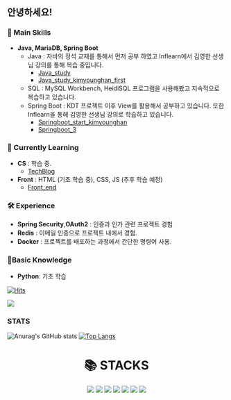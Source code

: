 ## 안녕하세요!

### 🔧 Main Skills
- **Java, MariaDB, Spring Boot**
  - Java : 자바의 정석 교재를 통해서 먼저 공부 하였고 Inflearn에서 김영한 선생님 강의를 통해 복습 중입니다.
    - <a href='https://github.com/hajju0617/java-study' target='_blank'>Java_study</a>
    - <a href='https://github.com/hajju0617/java-study-kimyounghan-first' target='_blank'>Java_study_kimyounghan_first</a>
  - SQL : MySQL Workbench, HeidiSQL 프로그램을 사용해봤고 지속적으로 복습하고 있습니다.
  - Spring Boot : KDT 프로젝트 이후 View를 활용해서 공부하고 있습니다.  또한 Inflearn을 통해 김영한 선생님 강의로 학습하고 있습니다.
    - <a href='https://github.com/hajju0617/springboot-start-kimyounghan' target='_blank'>Springboot_start_kimyounghan</a>
    - <a href='https://github.com/hajju0617/springboot_3' target='_blank'>Springboot_3</a>
</a> 

### 🌱 Currently Learning
- **CS** : 학습 중.
  - <a href='https://velog.io/@hajju' target='_blank'>TechBlog</a>
- **Front** : HTML (기초 학습 중), CSS, JS (추후 학습 예정)
  - <a href='https://github.com/hajju0617/html_css_javascript' target='_blank'>Front_end</a>

### 🛠️ Experience
- **Spring Security**,**OAuth2** : 인증과 인가 관련 프로젝트 경험
- **Redis** : 이메일 인증으로 프로젝트 내에서 경험.
- **Docker** : 프로젝트를 배포하는 과정에서 간단한 명령어 사용.

### 🔎Basic Knowledge
  - **Python**: 기초 학습


[![Hits](https://hits.seeyoufarm.com/api/count/incr/badge.svg?url=https%3A%2F%2Fgithub.com%2Fhajju0617%2Fhit-counter&count_bg=%23389EAC&title_bg=%23000000&icon=bitrise.svg&icon_color=%23FFFFFF&title=%5E_%5E&edge_flat=true)](https://hits.seeyoufarm.com)<p align='left'></p>
![](http://github-profile-summary-cards.vercel.app/api/cards/profile-details?username=hajju0617&theme=graywhite)
### STATS
![Anurag's GitHub stats](https://github-readme-stats.vercel.app/api?username=hajju0617&show_icons=true&theme=ambient_gradient)
[![Top Langs](https://github-readme-stats.vercel.app/api/top-langs/?username=hajju0617&layout=donut)](https://github.com/hajju0617/github-readme-stats)


<div align=center><h1>📚 STACKS</h1></div>

<div align=center> 
<img src="https://img.shields.io/badge/java-007396?style=for-the-badge&logo=java&logoColor=white">
<img src="https://img.shields.io/badge/SPRING BOOT-6DB33F?style=for-the-badge&logo=Spring Boot&logoColor=white"/>
<img src="https://img.shields.io/badge/SPRING SECURITY-6DB33F?style=for-the-badge&logo=Spring Security&logoColor=white"/>
<img src="https://img.shields.io/badge/HTML5-E34F26?style=for-the-badge&logo=HTML5&logoColor=white">
<img src="https://img.shields.io/badge/MariaDB-003545?style=for-the-badge&logo=mariadb&logoColor=white">
<img src="https://img.shields.io/badge/python-3776AB?style=for-the-badge&logo=python&logoColor=white">
<img src="https://img.shields.io/badge/mysql-4479A1?style=for-the-badge&logo=mysql&logoColor=white"> 
